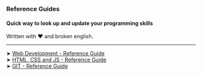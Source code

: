 ### Reference Guides

#### Quick way to look up and update your programming skills
Written with ❤️ and broken english. 

<nav>
  
---

<a target="_blank"> ➤ [Web Development - Reference Guide](https://gist.github.com/2fbb850fd4ad3adae20096c75bb9a333.git)</a><br>
<a target="_blank"> ➤ [HTML, CSS and JS - Reference Guide](https://gist.github.com/23a04c0b6bcf766fb073e3f1e2d80f0f.git)</a><br>
<a target="_blank"> ➤ [GIT - Reference Guide](https://gist.github.com/a473b6bdbf83245b20b714049868fa6a.git)</a><br>
  
<nav>
